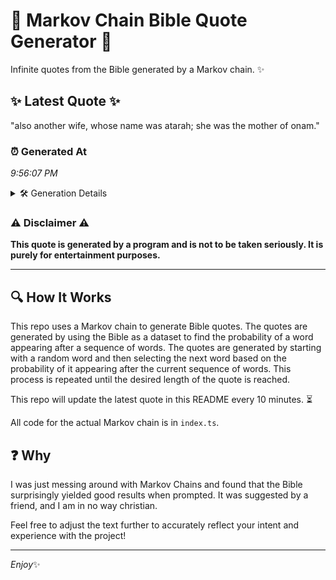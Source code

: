 # 📖 Markov Chain Bible Quote Generator 📖

Infinite quotes from the Bible generated by a Markov chain. ✨

## ✨ Latest Quote ✨
"also another wife, whose name was atarah; she was the mother of onam."

### ⏰ Generated At
*9:56:07 PM*

<details>
    <summary>🛠️ Generation Details</summary>
    <p>
        <strong>🌱 Seed:</strong> also<br>
        <strong>🔄 Iterations:</strong> 12<br>
        <strong>📜 Context History:</strong><br>[ also ]: another<br>[ also, another ]: wife,<br>[ also, another, wife, ]: whose<br>[ also, another, wife,, whose ]: name<br>[ also, another, wife,, whose, name ]: was<br>[ also, another, wife,, whose, name, was ]: atarah;<br>[ another, wife,, whose, name, was, atarah; ]: she<br>[ wife,, whose, name, was, atarah;, she ]: was<br>[ whose, name, was, atarah;, she, was ]: the<br>[ name, was, atarah;, she, was, the ]: mother<br>[ was, atarah;, she, was, the, mother ]: of<br>[ atarah;, she, was, the, mother, of ]: onam.<br>
    </p>
</details>

### ⚠️ Disclaimer ⚠️
**This quote is generated by a program and is not to be taken seriously. It is purely for entertainment purposes.**

---

## 🔍 How It Works

This repo uses a Markov chain to generate Bible quotes. The quotes are generated by using the Bible as a dataset to find the probability of a word appearing after a sequence of words. The quotes are generated by starting with a random word and then selecting the next word based on the probability of it appearing after the current sequence of words. This process is repeated until the desired length of the quote is reached.

This repo will update the latest quote in this README every 10 minutes. ⏳

All code for the actual Markov chain is in `index.ts`.

## ❓ Why

I was just messing around with Markov Chains and found that the Bible surprisingly yielded good results when prompted. 
It was suggested by a friend, and I am in no way christian.

Feel free to adjust the text further to accurately reflect your intent and experience with the project!

---

*Enjoy*✨
